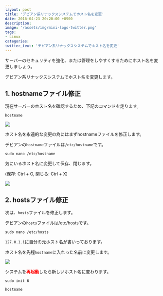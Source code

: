 ```yaml
---
layout: post
title: 'デビアン系リナックスシステムでホスト名を変更'
date: 2016-04-23 20:20:00 +0900
description:  
image: '/assets/img/mini-logo-twitter.png'
tags:
- Linux
categories:
twitter_text: 'デビアン系リナックスシステムでホスト名を変更'
---
```


サーバーのセキュリティを強化、または管理をしやすくするためにホスト名を変更しましょう。

デビアン系リナックスシステムでホスト名を変更します。

## 1. hostnameファイル修正
現在サーバーのホスト名を確認するため、下記のコマンドを走ります。
```
hostname
```
<a href="https://googledrive.com/host/0Bw2KEQNBe4nMZW91OWJNZ2lmX0k/img20160306-016.png" data-lightbox="15"><img src="https://googledrive.com/host/0Bw2KEQNBe4nMZW91OWJNZ2lmX0k/img20160306-016.png"></a>

ホスト名を永遠的な変更の為にはまずhostnameファイルを修正します。

デビアンの`hostname`ファイルは`/etc/hostname`です。

```
sudo nano /etc/hostname
```

気にいるホスト名に変更して保存、閉じます。

(保存: Ctrl + O, 閉じる: Ctrl + X)

<a href="https://googledrive.com/host/0Bw2KEQNBe4nMZW91OWJNZ2lmX0k/img20160306-018.png" data-lightbox="15"><img src="https://googledrive.com/host/0Bw2KEQNBe4nMZW91OWJNZ2lmX0k/img20160306-018.png"></a>

## 2. hostsファイル修正

次は、`hosts`ファイルを修正します。

デビアンの`hosts`ファイルは/etc/hostsです。

```
sudo nano /etc/hosts
```

`127.0.1.1`に自分の元ホスト名が書いっております。

ホスト名を先程`hostname`に入れった名前に変更します。

<a href="https://googledrive.com/host/0Bw2KEQNBe4nMZW91OWJNZ2lmX0k/img20160306-017.png" data-lightbox="15"><img src="https://googledrive.com/host/0Bw2KEQNBe4nMZW91OWJNZ2lmX0k/img20160306-017.png"></a>

システムを<b><font color="red">再起動</b></font>したら新しいホスト名に変わります。

```
sudo init 6
```

```
hostname
```
